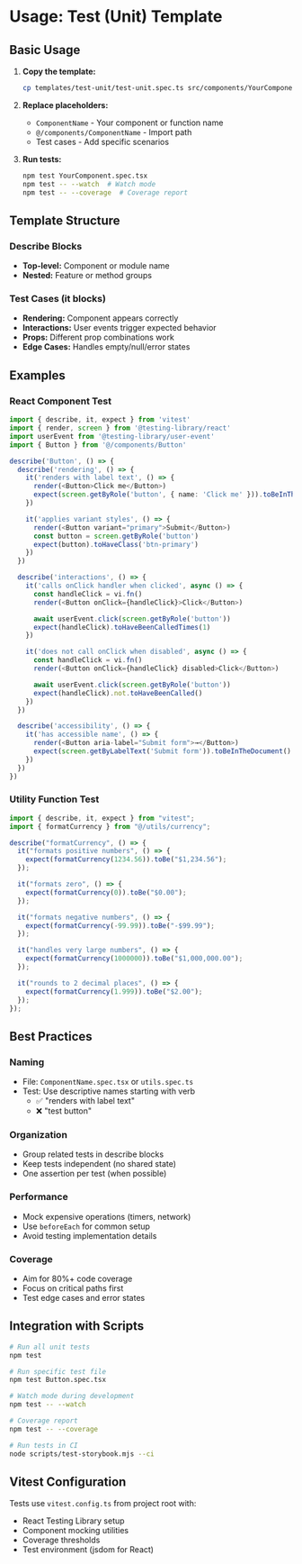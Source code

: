 # Usage: Test (Unit) Template

## Basic Usage

1. **Copy the template:**

   ```bash
   cp templates/test-unit/test-unit.spec.ts src/components/YourComponent.spec.tsx
   ```

2. **Replace placeholders:**
   - `ComponentName` - Your component or function name
   - `@/components/ComponentName` - Import path
   - Test cases - Add specific scenarios

3. **Run tests:**
   ```bash
   npm test YourComponent.spec.tsx
   npm test -- --watch  # Watch mode
   npm test -- --coverage  # Coverage report
   ```

## Template Structure

### Describe Blocks

- **Top-level:** Component or module name
- **Nested:** Feature or method groups

### Test Cases (it blocks)

- **Rendering:** Component appears correctly
- **Interactions:** User events trigger expected behavior
- **Props:** Different prop combinations work
- **Edge Cases:** Handles empty/null/error states

## Examples

### React Component Test

```typescript
import { describe, it, expect } from 'vitest'
import { render, screen } from '@testing-library/react'
import userEvent from '@testing-library/user-event'
import { Button } from '@/components/Button'

describe('Button', () => {
  describe('rendering', () => {
    it('renders with label text', () => {
      render(<Button>Click me</Button>)
      expect(screen.getByRole('button', { name: 'Click me' })).toBeInTheDocument()
    })

    it('applies variant styles', () => {
      render(<Button variant="primary">Submit</Button>)
      const button = screen.getByRole('button')
      expect(button).toHaveClass('btn-primary')
    })
  })

  describe('interactions', () => {
    it('calls onClick handler when clicked', async () => {
      const handleClick = vi.fn()
      render(<Button onClick={handleClick}>Click</Button>)

      await userEvent.click(screen.getByRole('button'))
      expect(handleClick).toHaveBeenCalledTimes(1)
    })

    it('does not call onClick when disabled', async () => {
      const handleClick = vi.fn()
      render(<Button onClick={handleClick} disabled>Click</Button>)

      await userEvent.click(screen.getByRole('button'))
      expect(handleClick).not.toHaveBeenCalled()
    })
  })

  describe('accessibility', () => {
    it('has accessible name', () => {
      render(<Button aria-label="Submit form">→</Button>)
      expect(screen.getByLabelText('Submit form')).toBeInTheDocument()
    })
  })
})
```

### Utility Function Test

```typescript
import { describe, it, expect } from "vitest";
import { formatCurrency } from "@/utils/currency";

describe("formatCurrency", () => {
  it("formats positive numbers", () => {
    expect(formatCurrency(1234.56)).toBe("$1,234.56");
  });

  it("formats zero", () => {
    expect(formatCurrency(0)).toBe("$0.00");
  });

  it("formats negative numbers", () => {
    expect(formatCurrency(-99.99)).toBe("-$99.99");
  });

  it("handles very large numbers", () => {
    expect(formatCurrency(1000000)).toBe("$1,000,000.00");
  });

  it("rounds to 2 decimal places", () => {
    expect(formatCurrency(1.999)).toBe("$2.00");
  });
});
```

## Best Practices

### Naming

- File: `ComponentName.spec.tsx` or `utils.spec.ts`
- Test: Use descriptive names starting with verb
  - ✅ "renders with label text"
  - ❌ "test button"

### Organization

- Group related tests in describe blocks
- Keep tests independent (no shared state)
- One assertion per test (when possible)

### Performance

- Mock expensive operations (timers, network)
- Use `beforeEach` for common setup
- Avoid testing implementation details

### Coverage

- Aim for 80%+ code coverage
- Focus on critical paths first
- Test edge cases and error states

## Integration with Scripts

```bash
# Run all unit tests
npm test

# Run specific test file
npm test Button.spec.tsx

# Watch mode during development
npm test -- --watch

# Coverage report
npm test -- --coverage

# Run tests in CI
node scripts/test-storybook.mjs --ci
```

## Vitest Configuration

Tests use `vitest.config.ts` from project root with:

- React Testing Library setup
- Component mocking utilities
- Coverage thresholds
- Test environment (jsdom for React)
